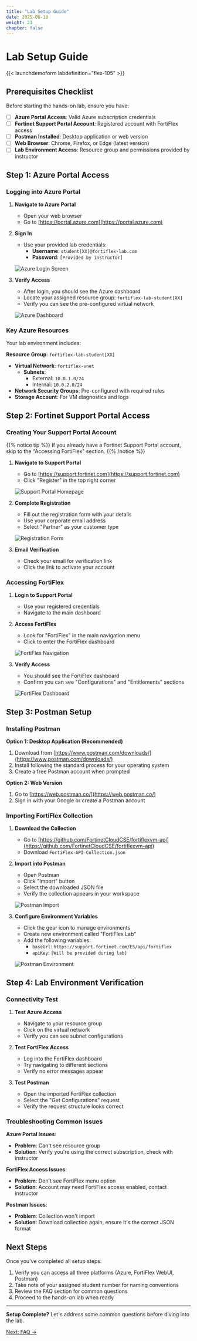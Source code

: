 ```yaml
---
title: "Lab Setup Guide"
date: 2025-06-10
weight: 21
chapter: false
---
```


# Lab Setup Guide

{{< launchdemoform labdefinition="flex-105" >}}

## Prerequisites Checklist

Before starting the hands-on lab, ensure you have:

- [ ] **Azure Portal Access**: Valid Azure subscription credentials
- [ ] **Fortinet Support Portal Account**: Registered account with FortiFlex access
- [ ] **Postman Installed**: Desktop application or web version
- [ ] **Web Browser**: Chrome, Firefox, or Edge (latest version)
- [ ] **Lab Environment Access**: Resource group and permissions provided by instructor

## Step 1: Azure Portal Access

### Logging into Azure Portal

1. **Navigate to Azure Portal**
   - Open your web browser
   - Go to [https://portal.azure.com](https://portal.azure.com)

2. **Sign In**
   - Use your provided lab credentials:
     - **Username**: `student[XX]@fortiflex-lab.com`
     - **Password**: `[Provided by instructor]`
   
   ![Azure Login Screen](/images/azure-login.png)

3. **Verify Access**
   - After login, you should see the Azure dashboard
   - Locate your assigned resource group: `fortiflex-lab-student[XX]`
   - Verify you can see the pre-configured virtual network

   ![Azure Dashboard](/images/azure-dashboard.png)

### Key Azure Resources

Your lab environment includes:

**Resource Group**: `fortiflex-lab-student[XX]`
- **Virtual Network**: `fortiflex-vnet`
  - **Subnets**: 
    - External: `10.0.1.0/24`
    - Internal: `10.0.2.0/24`
- **Network Security Groups**: Pre-configured with required rules
- **Storage Account**: For VM diagnostics and logs

## Step 2: Fortinet Support Portal Access

### Creating Your Support Portal Account

{{% notice tip %}}
If you already have a Fortinet Support Portal account, skip to the "Accessing FortiFlex" section.
{{% /notice %}}

1. **Navigate to Support Portal**
   - Go to [https://support.fortinet.com](https://support.fortinet.com)
   - Click "Register" in the top right corner

   ![Support Portal Homepage](/images/support-portal-home.png)

2. **Complete Registration**
   - Fill out the registration form with your details
   - Use your corporate email address
   - Select "Partner" as your customer type
   
   ![Registration Form](/images/support-portal-register.png)

3. **Email Verification**
   - Check your email for verification link
   - Click the link to activate your account

### Accessing FortiFlex

1. **Login to Support Portal**
   - Use your registered credentials
   - Navigate to the main dashboard

2. **Access FortiFlex**
   - Look for "FortiFlex" in the main navigation menu
   - Click to enter the FortiFlex dashboard

   ![FortiFlex Navigation](/images/fortiflex-navigation.png)

3. **Verify Access**
   - You should see the FortiFlex dashboard
   - Confirm you can see "Configurations" and "Entitlements" sections

   ![FortiFlex Dashboard](/images/fortiflex-dashboard.png)

## Step 3: Postman Setup

### Installing Postman

**Option 1: Desktop Application (Recommended)**
1. Download from [https://www.postman.com/downloads/](https://www.postman.com/downloads/)
2. Install following the standard process for your operating system
3. Create a free Postman account when prompted

**Option 2: Web Version**
1. Go to [https://web.postman.co/](https://web.postman.co/)
2. Sign in with your Google or create a Postman account

### Importing FortiFlex Collection

1. **Download the Collection**
   - Go to [https://github.com/FortinetCloudCSE/fortiflexvm-api](https://github.com/FortinetCloudCSE/fortiflexvm-api)
   - Download `FortiFlex-API-Collection.json`

2. **Import into Postman**
   - Open Postman
   - Click "Import" button
   - Select the downloaded JSON file
   - Verify the collection appears in your workspace

   ![Postman Import](/images/postman-import.png)

3. **Configure Environment Variables**
   - Click the gear icon to manage environments
   - Create new environment called "FortiFlex Lab"
   - Add the following variables:
     - `baseUrl`: `https://support.fortinet.com/ES/api/fortiflex`
     - `apiKey`: `[Will be provided during lab]`

   ![Postman Environment](/images/postman-environment.png)

## Step 4: Lab Environment Verification

### Connectivity Test

1. **Test Azure Access**
   - Navigate to your resource group
   - Click on the virtual network
   - Verify you can see subnet configurations

2. **Test FortiFlex Access**
   - Log into the FortiFlex dashboard
   - Try navigating to different sections
   - Verify no error messages appear

3. **Test Postman**
   - Open the imported FortiFlex collection
   - Select the "Get Configurations" request
   - Verify the request structure looks correct

### Troubleshooting Common Issues

**Azure Portal Issues**:
- **Problem**: Can't see resource group
- **Solution**: Verify you're using the correct subscription, check with instructor

**FortiFlex Access Issues**:
- **Problem**: Don't see FortiFlex menu option
- **Solution**: Account may need FortiFlex access enabled, contact instructor

**Postman Issues**:
- **Problem**: Collection won't import
- **Solution**: Download collection again, ensure it's the correct JSON format

## Next Steps

Once you've completed all setup steps:

1. Verify you can access all three platforms (Azure, FortiFlex WebUI, Postman)
2. Take note of your assigned student number for naming conventions
3. Review the FAQ section for common questions
4. Proceed to the hands-on lab when ready

---

**Setup Complete?** Let's address some common questions before diving into the lab.

[Next: FAQ →](./faq/)
